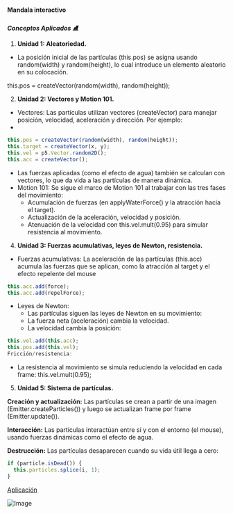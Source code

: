 #### Mandala interactivo

***Conceptos Aplicados ⛸️***

1. **Unidad 1: Aleatoriedad.**
- La posición inicial de las partículas (this.pos) se asigna usando random(width) y random(height), lo cual introduce un elemento aleatorio en su colocación.

this.pos = createVector(random(width), random(height));

2. **Unidad 2: Vectores y Motion 101.**
-  Vectores: Las partículas utilizan vectores (createVector) para manejar posición, velocidad, aceleración y dirección. Por ejemplo:
-  
```js
this.pos = createVector(random(width), random(height));
this.target = createVector(x, y);
this.vel = p5.Vector.random2D();
this.acc = createVector();
```

  - Las fuerzas aplicadas (como el efecto de agua) también se calculan con vectores, lo que da vida a las partículas de manera dinámica.
- Motion 101: Se sigue el marco de Motion 101 al trabajar con las tres fases del movimiento:
  - Acumulación de fuerzas (en applyWaterForce() y la atracción hacia el target).
  - Actualización de la aceleración, velocidad y posición.
  - Atenuación de la velocidad con this.vel.mult(0.95) para simular resistencia al movimiento.

4. **Unidad 3: Fuerzas acumulativas, leyes de Newton, resistencia.**
- Fuerzas acumulativas: La aceleración de las partículas (this.acc) acumula las fuerzas que se aplican, como la atracción al target y el efecto repelente del mouse
```js
this.acc.add(force);
this.acc.add(repelForce);
```

- Leyes de Newton:
  - Las partículas siguen las leyes de Newton en su movimiento:
  - La fuerza neta (aceleración) cambia la velocidad.
  - La velocidad cambia la posición:

```js
this.vel.add(this.acc);
this.pos.add(this.vel);
Fricción/resistencia:

```
- La resistencia al movimiento se simula reduciendo la velocidad en cada frame:
this.vel.mult(0.95);

5. **Unidad 5: Sistema de partículas.**

**Creación y actualización:** Las partículas se crean a partir de una imagen (Emitter.createParticles()) y luego se actualizan frame por frame (Emitter.update()).

**Interacción:** Las partículas interactúan entre sí y con el entorno (el mouse), usando fuerzas dinámicas como el efecto de agua.

**Destrucción:** Las partículas desaparecen cuando su vida útil llega a cero:

```js
if (particle.isDead()) {
  this.particles.splice(i, 1);
}
```
[Aplicación](https://editor.p5js.org/Majogc8/sketches/bqP-_i8Y0)

![Image](https://media0.giphy.com/media/v1.Y2lkPTc5MGI3NjExcGlvbDVrbWVpNjJ0cHF0Nzhkdml4OHEyajN5am8wY3g3czVxY2tkNyZlcD12MV9pbnRlcm5hbF9naWZfYnlfaWQmY3Q9Zw/Q94Qvg0jTf32mwmXnG/giphy.gif)


